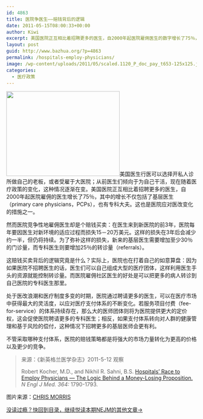 ```yaml
---
id: 4863
title: 医院争医生——赔钱背后的逻辑
date: 2011-05-15T08:00:33+00:00
author: Kiwi
excerpt: 美国医院正互相比着招聘更多的医生，自2000年起医院雇佣医生的数字增长了75％，然而医院竞争性地聘请医生却是个赔钱买卖，这背后的逻辑究竟是什么？
layout: post
guid: http://www.bazhua.org/?p=4863
permalink: /hospitals-employ-physicians/
image: /wp-content/uploads/2011/05/scaled.1120_P_doc_pay_t653-125x125.jpg
categories:
  - 医疗政策
---
```

 <img class="alignright size-medium wp-image-4865" title="scaled.1120_P_doc_pay_t653" src="/wp-content/uploads/2011/05/scaled.1120_P_doc_pay_t653-300x224.jpg" alt="" width="300" height="224" srcset="/wp-content/uploads/2011/05/scaled.1120_P_doc_pay_t653-300x224.jpg 300w, /wp-content/uploads/2011/05/scaled.1120_P_doc_pay_t653-150x112.jpg 150w, /wp-content/uploads/2011/05/scaled.1120_P_doc_pay_t653-80x60.jpg 80w, /wp-content/uploads/2011/05/scaled.1120_P_doc_pay_t653.jpg 653w" sizes="(max-width: 300px) 100vw, 300px" />美国医生行医可以选择开私人诊所做自己的老板，或者受雇于大医院；从前医生们倾向于为自己干活，现在随着医疗政策的变化，这种情况逐渐在变。美国医院正互相比着招聘更多的医生，自2000年起医院雇佣的医生增长了75％，其中的增长不仅包括了基层医生（primary care physicians，PCPs），也有专科大夫。这也是医院应对医改变化的措施之一。

然而医院竞争性地雇佣医生却是个赔钱买卖：在医生来到新医院的前3年，医院每年要因医生对新环境的适应过程而损失15－20万美元。这样的损失在3年后会减少约一半，但仍将持续。为了弥补这样的损失，新来的基层医生需要增加至少30％的门诊量，而专科医生则要增加25％的转诊量（referrals）。

这赔钱买卖背后的逻辑究竟是什么？实际上，医院也在打着自己的如意算盘：因为如果医院不招聘医生的话，医生们可以自己组成大型的医疗团体，这样利用医生手头的资源就能控制转诊量。而医院雇佣社区医生的好处是可以把更多的病人转诊到自己医院的专科医生那里。

处于医改浪潮和医疗制度多变的时期，医院通过聘请更多的医生，可以在医疗市场中获得最大的灵活度，以应对医疗支付体系的不断变化。若服务项目付费（fee-for-service）的体系持续存在，那么大的医师团体则将为医院提供更大的定价权，这会促使医院聘请更多的专科医生；相反，如果支付体系转向对人群的健康管理和基于风险的偿付，这种情况下招聘更多的基层医师会更有利。

不管采取哪种支付体系，医院的赔钱策略都是将强大的市场力量转化为更高的价格以及更少的竞争。

> 来源：《新英格兰医学杂志》2011-5-12 观察
> 
> Robert Kocher, M.D., and Nikhil R. Sahni, B.S. [Hospitals’ Race to Employ Physicians — The Logic Behind a Money-Losing Proposition.](http://healthpolicyandreform.nejm.org/?p=14045&query=home) _N Engl J Med. 364:_ 1790-1793.

图片来源：[CHRIS MORRIS](http://www.lasvegassun.com/staff/chris-morris/)

[没读过瘾？快回到目录，继续悦读本期NEJM的其他文章→](http://www.bazhua.org/2011/05/12.html)
